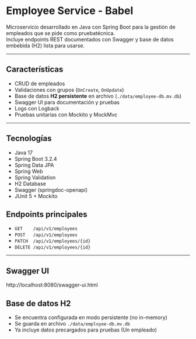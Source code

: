 # Employee Service - Babel

Microservicio desarrollado en Java con Spring Boot para la gestión de empleados que se pide como pruebatécnica.  
Incluye endpoints REST documentados con Swagger y base de datos embebida (H2) lista para usarse.

---

## Características

- CRUD de empleados
- Validaciones con grupos (`OnCreate`, `OnUpdate`)
- Base de datos **H2 persistente** en archivo (`./data/employee-db.mv.db`)
- Swagger UI para documentación y pruebas
- Logs  con Logback
- Pruebas unitarias con Mockito y MockMvc

---

## Tecnologías

- Java 17
- Spring Boot 3.2.4
- Spring Data JPA
- Spring Web
- Spring Validation
- H2 Database
- Swagger (springdoc-openapi)
- JUnit 5 + Mockito


## Endpoints principales

- `GET    /api/v1/employees`  
- `POST   /api/v1/employees`  
- `PATCH  /api/v1/employees/{id}`  
- `DELETE /api/v1/employees/{id}`

---

##  Swagger UI

http://localhost:8080/swagger-ui.html

## Base de datos H2

- Se encuentra configurada en modo persistente (no in-memory)
- Se guarda en archivo `./data/employee-db.mv.db`
- Ya incluye datos precargados para pruebas (Un empleado)